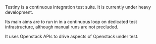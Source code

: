 Testiny is a continuous integration test suite. It is currently under heavy development.

Its main aims are to run in in a continuous loop on dedicated test infrastructure,
although manual runs are not precluded.

It uses Openstack APIs to drive aspects of Openstack under test.
